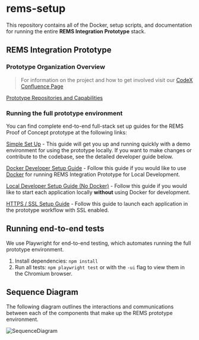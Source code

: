 # rems-setup

This repository contains all of the Docker, setup scripts, and documentation for running the entire **REMS Integration Prototype** stack.

## REMS Integration Prototype

### Prototype Organization Overview

> For information on the project and how to get involved visit our [CodeX Confluence Page](https://confluence.hl7.org/display/COD/Risk+Evaluation+and+Mitigation+Strategies+%28REMS%29+Integration)

[Prototype Repositories and Capabilities](PrototypeRepositoriesAndCapabilities.md)

### Running the full prototype environment

You can find complete end-to-end full-stack set up guides for the REMS Proof of Concept prototype at the following links:

[Simple Set Up](SimpleSetupGuide.md) - This guide will get you up and running quickly with a demo environment for using the prototype locally. If you want to make changes or contribute to the codebase, see the detailed developer guide below.

[Docker Developer Setup Guide](DeveloperSetupGuide.md) - Follow this guide if you would like to use [Docker](https://docs.docker.com/get-started/overview/) for running REMS Integration Prototype for Local Development.

[Local Developer Setup Guide (No Docker)](EndToEndSetupGuide.md) - Follow this guide if you would like to start each application locally **without** using Docker for development.

[HTTPS / SSL Setup Guide](SSLSetupGuide.md) - Follow this guide to launch each application in the prototype workflow with SSL enabled.

## Running end-to-end tests

We use Playwright for end-to-end testing, which automates running the full prototype environment.

1. Install dependencies: `npm install`
2. Run all tests: `npm playwright test` or with the `-ui` flag to view them in the Chromium browser.

## Sequence Diagram 

The following diagram outlines the interactions and communications between each of the components that make up the REMS prototype environment.

![SequenceDiagram](https://github.com/mcode/rems-setup/assets/28585306/769eaa76-3963-4058-a665-f368564146c2)
